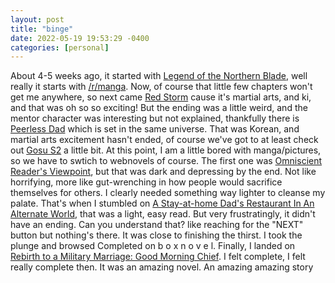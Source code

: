 ```yaml
---
layout: post
title: "binge"
date: 2022-05-19 19:53:29 -0400
categories: [personal]
---
```


About 4-5 weeks ago, it started with [Legend of the Northern Blade](https://old.reddit.com/r/NorthernBlade/), well really it starts with [/r/manga](https://old.reddit.com/r/manga/). Now, of course that little few chapters won't get me anywhere, so next came [Red Storm](https://old.reddit.com/r/Red_Storm/) cause it's martial arts, and ki, and that was oh so so exciting! But the ending was a little weird, and the mentor character was interesting but not explained, thankfully there is [Peerless Dad](https://old.reddit.com/r/PeerlessDad/) which is set in the same universe. That was Korean, and martial arts excitement hasn't ended, of course we've got to at least check out [Gosu S2](https://old.reddit.com/r/Gosu_The_Master/) a little bit. At this point, I am a little bored with manga/pictures, so we have to swtich to webnovels of course. The first one was [Omniscient Reader's Viewpoint](https://www.novelupdates.com/series/omniscient-readers-viewpoint/), but that was dark and depressing by the end. Not like horrifying, more like gut-wrenching in how people would sacrifice themselves for others. I clearly needed something way lighter to cleanse my palate. That's when I stumbled on [A Stay-at-home Dad's Restaurant In An Alternate World](https://www.webnovel.com/book/a-stay-at-home-dad's-restaurant-in-an-alternate-world_9829507306003305), that was a light, easy read. But very frustratingly, it didn't have an ending. Can you understand that? like reaching for the "NEXT" button but nothing's there. It was close to finishing the thirst. I took the plunge and browsed Completed on b o x n o v e l. Finally, I landed on [Rebirth to a Military Marriage: Good Morning Chief](https://www.novelupdates.com/series/rebirth-to-a-military-marriage-good-morning-chief/). I felt complete, I felt really complete then. It was an amazing novel. An amazing amazing story